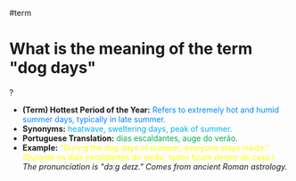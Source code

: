 #term

# What is the meaning of the term "dog days"
?
* **(Term) Hottest Period of the Year:** <span style="color:rgb(0, 132, 255)">Refers to extremely hot and humid summer days, typically in late summer.</span>
* **Synonyms:** <span style="color:rgb(0, 176, 240)">heatwave, sweltering days, peak of summer.</span>
* **Portuguese Translation:** <span style="color:rgb(0, 176, 80)">dias escaldantes, auge do verão.</span>
* **Example:** <span style="color:rgb(255, 255, 0)">"During the dog days of summer, everyone stays inside." (Durante os dias escaldantes do verão, todos ficam dentro de casa.)</span>
*The pronunciation is "dɔːɡ deɪz." Comes from ancient Roman astrology.*
<!--SR:!2025-07-09,1,210-->
